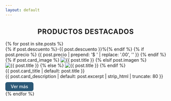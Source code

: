```yaml
---
layout: default
---
```


<h2 style="text-align:center;letter-spacing:1px;margin-top:2rem;">PRODUCTOS DESTACADOS</h2>
<div class="productos-destacados">
  {% for post in site.posts %}
    <div class="producto-card">
      {% if post.descuento %}<span class="descuento">-{{ post.descuento }}%</span>{% endif %}
      {% if post.precio %}
        <span class="producto-precio-label">{{ post.precio | prepend: '$ ' | replace: '.00', '' }}</span>
      {% endif %}
      {% if post.card_image %}
        <img src="{{ post.card_image }}" alt="{{ post.title }}">
      {% elsif post.imagen %}
        <img src="{{ post.imagen }}" alt="{{ post.title }}">
      {% else %}
        <img src="https://cdn-icons-png.flaticon.com/512/9402/9402212.png" alt="{{ post.title }}">
      {% endif %}
      <div class="nombre">{{ post.card_title | default: post.title }}</div>
      <div class="descripcion">{{ post.card_description | default: post.excerpt | strip_html | truncate: 80 }}</div>
      <a href="{{ post.url }}" style="display:inline-block;margin-top:0.7em;padding:0.4em 1.2em;background:#2b5876;color:#fff;border-radius:6px;text-decoration:none;font-weight:500;transition:background 0.2s;">Ver más</a>
    </div>
  {% endfor %}
</div>
